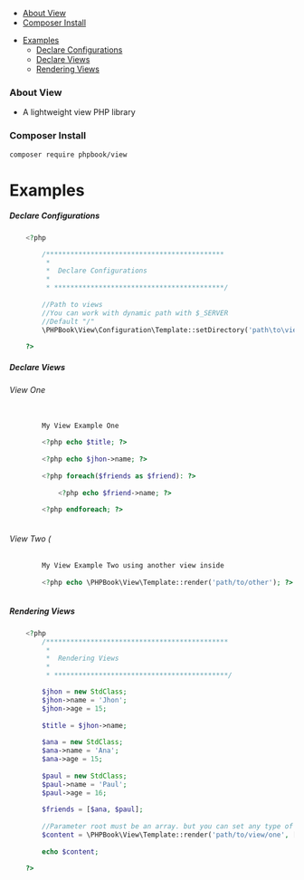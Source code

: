     
+ [About View](#about-view)
+ [Composer Install](#composer-install)
- [Examples](#examples)
	* [Declare Configurations](#declare-configurations)
	* [Declare Views](#declare-views)
	* [Rendering Views](#rendering-views)

### About View

- A lightweight view PHP library

### Composer Install

	composer require phpbook/view

# Examples

##### Declare Configurations
```php
	<?php

		/********************************************
		 * 
		 *  Declare Configurations
		 * 
		 * ******************************************/
		
		//Path to views
		//You can work with dynamic path with $_SERVER
		//Default "/"
		\PHPBook\View\Configuration\Template::setDirectory('path\to\views\base\dir');
	
 	?>
```

##### Declare Views

###### View One

```php
		
		My View Example One
		
		<?php echo $title; ?>
		
		<?php echo $jhon->name; ?>
		
		<?php foreach($friends as $friend): ?>
		
			<?php echo $friend->name; ?>
			
		<?php endforeach; ?>
		
```

###### View Two (

```php
		My View Example Two using another view inside
		
		<?php echo \PHPBook\View\Template::render('path/to/other'); ?>
		
```

##### Rendering Views

```php
	<?php 
		/*********************************************
		 * 
		 *  Rendering Views
		 * 
		 * *******************************************/

		$jhon = new StdClass;
		$jhon->name = 'Jhon';
		$jhon->age = 15;
		
		$title = $jhon->name;
		
		$ana = new StdClass;
		$ana->name = 'Ana';
		$ana->age = 15;
		
		$paul = new StdClass;
		$paul->name = 'Paul';
		$paul->age = 16;
		
		$friends = [$ana, $paul];
		
		//Parameter root must be an array. but you can set any type of value inside.
		$content = \PHPBook\View\Template::render('path/to/view/one', ['title' => $title, 'jhon' => $jhon, 'friends' => $friends]);
		
		echo $content;
    
    ?>
```